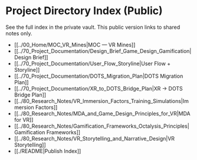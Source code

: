 # Project Directory Index (Public)

See the full index in the private vault. This public version links to shared notes only.

- [[../00_Home/MOC_VR_Mines|MOC — VR Mines]]
- [[../70_Project_Documentation/Design_Brief_Game_Design_Gamification|Design Brief]]
- [[../70_Project_Documentation/User_Flow_Storyline|User Flow + Storyline]]
- [[../70_Project_Documentation/DOTS_Migration_Plan|DOTS Migration Plan]]
- [[../70_Project_Documentation/XR_to_DOTS_Bridge_Plan|XR → DOTS Bridge Plan]]
- [[../80_Research_Notes/VR_Immersion_Factors_Training_Simulations|Immersion Factors]]
- [[../80_Research_Notes/MDA_and_Game_Design_Principles_for_VR|MDA for VR]]
- [[../80_Research_Notes/Gamification_Frameworks_Octalysis_Principles|Gamification Frameworks]]
- [[../80_Research_Notes/VR_Storytelling_and_Narrative_Design|VR Storytelling]]
- [[./README|Publish Index]]

